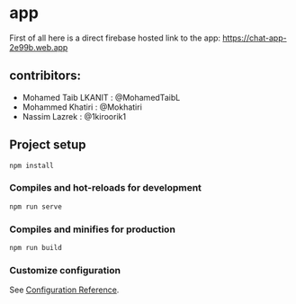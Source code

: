 # app
First of all here is a direct firebase hosted link to the app: https://chat-app-2e99b.web.app 


## contribitors:
- Mohamed Taib LKANIT : @MohamedTaibL
- Mohammed Khatiri : @Mokhatiri
- Nassim Lazrek : @1kiroorik1

## Project setup
```
npm install
```

### Compiles and hot-reloads for development
```
npm run serve
```

### Compiles and minifies for production
```
npm run build
```

### Customize configuration
See [Configuration Reference](https://cli.vuejs.org/config/).
